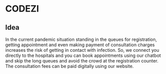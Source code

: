 # CODEZI

## Idea
In the current pandemic situation standing in the queues for registration, getting appointment and even making payment of consultation charges increases the risk of getting in contact with infection. So, we connect you directly to the hospitals and you can book appointments using our chatbot and skip the long queues and avoid the crowd at the registration counter. The consultation fees can be paid digitally using our website.
